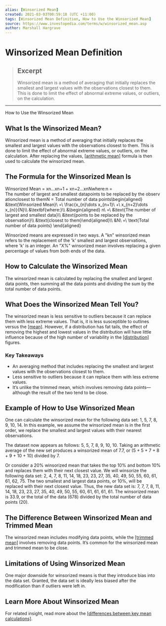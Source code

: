 ```yaml
---
alias: [Winsorized Mean]
created: 2021-03-03T00:59:18 (UTC +11:00)
tags: [Winsorized Mean Definition, How to Use the Winsorized Mean]
source: https://www.investopedia.com/terms/w/winsorized_mean.asp
author: Marshall Hargrave
---
```


# Winsorized Mean Definition

> ## Excerpt
> Winsorized mean is a method of averaging that initially replaces the smallest and largest values with the observations closest to them. This is done to limit the effect of abnormal extreme values, or outliers, on the calculation.

---

How to Use the Winsorized Mean
## What Is the Winsorized Mean?

Winsorized mean is a method of averaging that initially replaces the smallest and largest values with the observations closest to them. This is done to limit the effect of abnormal extreme values, or outliers, on the calculation. After replacing the values, [[arithmetic mean]](https://www.investopedia.com/terms/a/arithmeticmean.asp) formula is then used to calculate the winsorized mean.

## The Formula for the Winsorized Mean Is

Winsorized Mean \= xn…xn+1 + xn+2…xnNwhere:n \= The number of largest and smallest datapoints to be replaced by the observationclosest to themN \= Total number of data points\\begin{aligned} &\\text{Winsorized Mean}\\ =\\ \\frac{x\_{n}\\dots x\_{n+1}\\ +\\ x\_{n+2}\\dots x\_{n}}{N}\\\\ &\\textbf{where:}\\\\ &\\begin{aligned} n\\ =\\ &\\text{The number of largest and smallest data}\\\\ &\\text{points to be replaced by the observation}\\\\ &\\text{closest to them}\\end{aligned}\\\\ &N\\ =\\ \\text{Total number of data points} \\end{aligned}

Winsorized means are expressed in two ways. A "kn" winsorized mean refers to the replacement of the 'k' smallest and largest observations, where 'k' is an integer. An "X%" winsorized mean involves replacing a given percentage of values from both ends of the data.

## How to Calculate the Winsorized Mean

The winsorized mean is calculated by replacing the smallest and largest data points, then summing all the data points and dividing the sum by the total number of data points.

## What Does the Winsorized Mean Tell You?

The winsorized mean is less sensitive to outliers because it can replace them with less extreme values. That is, it is less susceptible to outlines versus the [[mean]](https://www.investopedia.com/terms/m/mean.asp). However, if a distribution has fat tails, the effect of removing the highest and lowest values in the distribution will have little influence because of the high number of variability in the [[distribution]](https://www.investopedia.com/terms/d/distribution.asp) figures.

### Key Takeaways

-   An averaging method that includes replacing the smallest and largest values with the observations closest to them.
-   Less sensitive to outliers because it can replace them with less extreme values.
-   It’s unlike the trimmed mean, which involves removing data points—although the result of the two tend to be close.

## Example of How to Use Winsorized Mean

One can calculate the winsorized mean for the following data set: 1, 5, 7, 8, 9, 10, 14. In this example, we assume the winsorized mean is in the first order, we replace the smallest and largest values with their nearest observations.

The dataset now appears as follows: 5, 5, 7, 8, 9, 10, 10. Taking an arithmetic average of the new set produces a winsorized mean of 7.7, or (5 + 5 + 7 + 8 + 9 + 10 + 10) divided by 7.

Or consider a 20% winsorized mean that takes the top 10% and bottom 10% and replaces them with their next closest value. We will winsorize the following data set: 2, 4, 7, 8, 11, 14, 18, 23, 23, 27, 35, 40, 49, 50, 55, 60, 61, 61, 62, 75. The two smallest and largest data points, or 10%, will be replaced with their next closest value. Thus, the new data set is: 7, 7, 7, 8, 11, 14, 18, 23, 23, 27, 35, 40, 49, 50, 55, 60, 61, 61, 61, 61. The winsorized mean is 33.9, or the total of the data (678) divided by the total number of data points (20).

## The Difference Between Winsorized Mean and Trimmed Mean

The winsorized mean includes modifying data points, while the [[trimmed mean]](https://www.investopedia.com/terms/t/trimmed_mean.asp) involves removing data points. It’s common for the winsorized mean and trimmed mean to be close.

## Limitations of Using Winsorized Mean

One major downside for winsorized means is that they introduce bias into the data set. Granted, the data set is ideally less biased after the modification than if outliers were left in.

## Learn More About Winsorized Mean

For related insight, read more about the [[differences between key mean calculations]](https://www.investopedia.com/ask/answers/06/geometricmean.asp).
